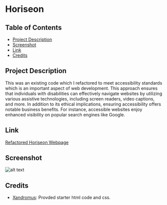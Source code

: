# Horiseon

## Table of Contents
- [Project Description](#project-description)
- [Screenshot](#screenshot)
- [Link](#link)
- [Credits](#credits)

## Project Description

This was an existing code which I refactored to meet accessibility standards which is an important aspect of web development. This approach ensures that individuals with disabilities can effectively navigate websites by utilizing various assistive technologies, including screen readers, video captions, and more. In addition to its ethical implications, ensuring accessibility offers notable business benefits. For instance, accessible websites enjoy enhanced visibility on popular search engines like Google. 

## Link

[Refactored Horiseon Webpage]()

## Screenshot

![alt text](assets/images/horiseon.png)

## Credits

- [Xandromus](https://github.com/coding-boot-camp/urban-octo-telegram): Provded starter html code and css.
